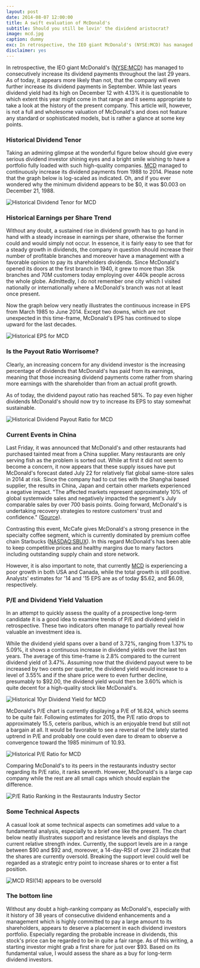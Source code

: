 ```yaml
---
layout: post
date: 2014-08-07 12:00:00
title: A swift evaluation of McDonald's  
subtitle: Should you still be lovin' the dividend aristocrat? 
image: mcd.jpg
caption: dummy
exc: In retrospective, the IEO giant McDonald's (NYSE:MCD) has managed to consecutively increase its dividend payments throughout the last 29 years. As of today, it appears more likely than not, that the company will even further increase its dividend payments in September.
disclaimer: yes
---
```


In retrospective, the IEO giant McDonald's ([NYSE:MCD][1]) has managed to consecutively increase its dividend payments throughout the last 29 years. As of today, it appears more likely than not, that the company will even further increase its dividend payments in September. While last years dividend yield had its high on December 12 with 4.13% it is questionable to which extent this year might come in that range and it seems appropriate to take a look at the history of the present company. This article will, however, is not a full and wholesome valuation of McDonald's and does not feature any standard or sophisticated models, but is rather a glance at some key points. 

### Historical Dividend Tenor

Taking an admiring glimpse at the wonderful figure below should give every serious dividend investor shining eyes and a bright smile wishing to have a portfolio fully loaded with such high-quality companies. [MCD][1] managed to continuously increase its dividend payments from 1988 to 2014. Please note that the graph below is log-scaled as indicated. Oh, and if you ever wondered why the minimum dividend appears to be $0, it was $0.003 on December 21, 1988.

<img alt="Historical Dividend Tenor for MCD" src="../../assets/images/mcd-dividends.png"/>


### Historical Earnings per Share Trend


Without any doubt, a sustained rise in dividend growth has to go hand in hand with a steady increase in earnings per share, otherwise the former could and would simply not occur. In essence, it is fairly easy to see that for a steady growth in dividends, the company in question should increase their number of profitable branches and moreover have a management with a favorable opinion to pay its shareholders dividends. Since McDonald's opened its doors at the first branch in 1940, it grew to more than 35k branches and 70M customers today employing over 440k people across the whole globe. Admittedly, I do not remember one city which I visited nationally or internationally where a McDonald's branch was not at least once present.

Now the graph below very neatly illustrates the continuous increase in EPS from March 1985 to June 2014. Except two downs, which are not unexpected in this time-frame, McDonald's EPS has continued to slope upward for the last decades.

<img alt="Historical EPS for MCD" src="../../assets/images/mcd-eps.png"/>


### Is the Payout Ratio Worrisome?

Clearly, an increasing concern for any dividend investor is the increasing percentage of dividends that McDonald's has paid from its earnings, meaning that those increasing dividend payments come rather from sharing more earnings with the shareholder than from an actual profit growth.

As of today, the dividend payout ratio has reached 58%. To pay even higher dividends McDonald's should now try to increase its EPS to stay somewhat sustainable.

<img alt="Historical Dividend Payout Ratio for MCD" src="../../assets/images/mcd-dividend-payout-ratio.png"/>

### Current Events in China

Last Friday, it was announced that McDonald's and other restaurants had purchased tainted meat from a China supplier. Many restaurants are only serving fish as the problem is sorted out. While at first it did not seem to become a concern, it now appears that these supply issues have put McDonald's forecast dated July 22 for relatively flat global same-store sales in 2014 at risk. Since the company had to cut ties with the Shanghai based supplier, the results in China, Japan and certain other markets experienced a negative impact. "The affected markets represent approximately 10% of global systemwide sales and negatively impacted the segment's July comparable sales by over 700 basis points.  Going forward, McDonald's is undertaking recovery strategies to restore customers' trust and confidence." ([Source](http://news.mcdonalds.com/Corporate/Press-Releases/Financial-Release?xmlreleaseid=123054)).

Contrasting this event, McCafe gives McDonald's a strong presence in the specialty coffee segment, which is currently dominated by premium coffee chain Starbucks ([NASDAQ:SBUX][2]). In this regard McDonald's has been able to keep competitive prices and healthy margins due to many factors including outstanding supply chain and store network.

However, it is also important to note, that currently [MCD][1] is experiencing a poor growth in both USA and Canada, while the total growth is still positive. Analysts' estimates for '14 and '15 EPS are as of today $5.62, and $6.09, respectively.


### P/E and Dividend Yield Valuation

In an attempt to quickly assess the quality of a prospective long-term candidate it is a good idea to examine trends of P/E and dividend yield in retrospective. These two indicators often manage to partially reveal how valuable an investment idea is.

While the dividend yield spans over a band of 3.72%, ranging from 1.37% to 5.09%, it shows a continuous increase in dividend yields over the last ten years. The average of this time-frame is 2.8% compared to the current dividend yield of 3.47%. Assuming now that the dividend payout were to be increased by two cents per quarter, the dividend yield would increase to a level of 3.55% and if the share price were to even further decline, presumably to $92.00, the dividend yield would then be 3.60% which is quite decent for a high-quality stock like McDonald's.

<img alt="Historical 10yr Dividend Yield for MCD" src="../../assets/images/mcd-dividend-yield.png"/>

McDonald's P/E chart is currently displaying a P/E of 16.824, which seems to be quite fair. Following estimates for 2015, the P/E ratio drops to approximately 15.5, ceteris paribus, which is an enjoyable trend but still not a bargain at all. It would be favorable to see a reversal of the lately started uptrend in P/E and probably one could even dare to dream to observe a convergence toward the 1985 minimum of 10.93. 

<img alt="Historical P/E Ratio for MCD" src="../../assets/images/mcd-pe.png"/>

Comparing McDonald's to its peers in the restaurants industry sector regarding its P/E ratio, it ranks seventh. However, McDonald's is a large cap company while the rest are all small caps which should explain the difference.

<img alt="P/E Ratio Ranking in the Restaurants Industry Sector" src="../../assets/images/mcd-pe-ranking.png"/>

### Some Technical Aspects


A casual look at some technical aspects can sometimes add value to a fundamental analysis, especially to a brief one like the present. The chart below neatly illustrates support and resistance levels and displays the current relative strength index. Currently, the support levels are in a range between $90 and $92 and, moreover, a 14-day-RSI of over 23 indicate that the shares are currently oversold. Breaking the support level could well be regarded as a strategic entry point to increase shares or to enter a fist position.

<img alt="MCD RSI(14) appears to be oversold" src="../../assets/images/mcd-tech.png"/>

### The bottom line

Without any doubt a high-ranking company as McDonald's, especially with it history of 38 years of consecutive dividend enhancements and a management which is highly committed to pay a large amount to its shareholders, appears to deserve a placement in each dividend investors portfolio. Especially regarding the probable increase in dividends, this stock's price can be regarded to be in quite a fair range. As of this writing, a starting investor might grab a first share for just over $93. Based on its fundamental value, I would assess the share as a buy for long-term dividend investors.


[1]: https://www.google.com/finance?q=mcd
[2]: https://www.google.com/finance?q=NASDAQ%3ASBUX



